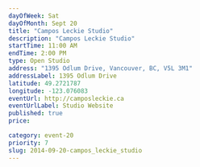 ```yaml
---
dayOfWeek: Sat
dayOfMonth: Sept 20
title: "Campos Leckie Studio"
description: "Campos Leckie Studio"
startTime: 11:00 AM
endTime: 2:00 PM
type: Open Studio
address: "1395 Odlum Drive, Vancouver, BC, V5L 3M1"
addressLabel: 1395 Odlum Drive
latitude: 49.2721787
longitude: -123.076083
eventUrl: http://camposleckie.ca
eventUrlLabel: Studio Website
published: true
price: 

category: event-20
priority: 7
slug: 2014-09-20-campos_leckie_studio
---
```


